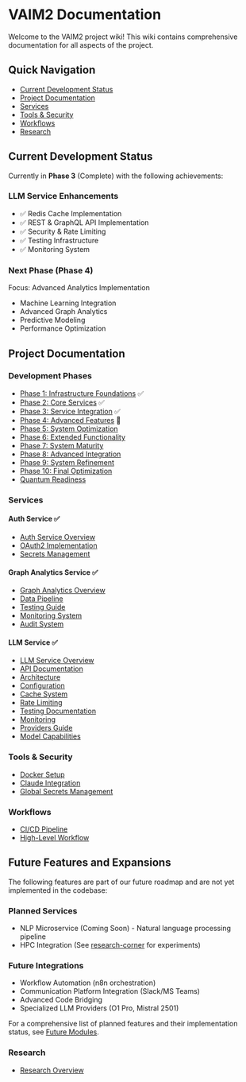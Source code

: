 # VAIM2 Documentation

Welcome to the VAIM2 project wiki! This wiki contains comprehensive documentation for all aspects of the project.

## Quick Navigation

- [Current Development Status](#current-development-status)
- [Project Documentation](#project-documentation)
- [Services](#services)
- [Tools & Security](#tools--security)
- [Workflows](#workflows)
- [Research](#research)

## Current Development Status

Currently in **Phase 3** (Complete) with the following achievements:

### LLM Service Enhancements
- ✅ Redis Cache Implementation
- ✅ REST & GraphQL API Implementation
- ✅ Security & Rate Limiting
- ✅ Testing Infrastructure
- ✅ Monitoring System

### Next Phase (Phase 4)
Focus: Advanced Analytics Implementation
- Machine Learning Integration
- Advanced Graph Analytics
- Predictive Modeling
- Performance Optimization

## Project Documentation

### Development Phases
- [Phase 1: Infrastructure Foundations](Phase-1) ✅
- [Phase 2: Core Services](Phase-2) ✅
- [Phase 3: Service Integration](Phase-3) ✅
- [Phase 4: Advanced Features](Phase-4) 📅
- [Phase 5: System Optimization](Phase-5)
- [Phase 6: Extended Functionality](Phase-6)
- [Phase 7: System Maturity](Phase-7)
- [Phase 8: Advanced Integration](Phase-8)
- [Phase 9: System Refinement](Phase-9)
- [Phase 10: Final Optimization](Phase-10)
- [Quantum Readiness](Quantum-Readiness)

### Services

#### Auth Service ✅
- [Auth Service Overview](Auth-Service)
- [OAuth2 Implementation](OAuth2-Implementation)
- [Secrets Management](Auth-Service-Secrets)

#### Graph Analytics Service ✅
- [Graph Analytics Overview](Graph-Analytics)
- [Data Pipeline](Data-Pipeline)
- [Testing Guide](Graph-Analytics-Testing)
- [Monitoring System](Graph-Analytics-Monitoring)
- [Audit System](Graph-Analytics-Audit)

#### LLM Service ✅
- [LLM Service Overview](LLM-Service)
- [API Documentation](LLM-API)
- [Architecture](LLM-Architecture)
- [Configuration](LLM-Configuration)
- [Cache System](LLM-Cache)
- [Rate Limiting](LLM-Rate-Limiting)
- [Testing Documentation](LLM-Testing)
- [Monitoring](LLM-Monitoring)
- [Providers Guide](LLM-Providers)
- [Model Capabilities](LLM-Model-Comparisons)

### Tools & Security
- [Docker Setup](Docker-Setup)
- [Claude Integration](Claude-Integration)
- [Global Secrets Management](Secrets-Management)

### Workflows
- [CI/CD Pipeline](CICD-Pipeline)
- [High-Level Workflow](High-Level-Workflow)

## Future Features and Expansions

The following features are part of our future roadmap and are not yet implemented in the codebase:

### Planned Services
- NLP Microservice (Coming Soon) - Natural language processing pipeline
- HPC Integration (See [research-corner](Research-Overview) for experiments)

### Future Integrations
- Workflow Automation (n8n orchestration)
- Communication Platform Integration (Slack/MS Teams)
- Advanced Code Bridging
- Specialized LLM Providers (O1 Pro, Mistral 2501)

For a comprehensive list of planned features and their implementation status, see [Future Modules](FUTURE_MODULES.md).

### Research
- [Research Overview](Research-Overview)